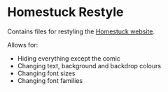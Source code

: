 # Homestuck Restyle
Contains files for restyling the [Homestuck website](http://www.mspaintadventures.com/?s=6).

Allows for:
- Hiding everything except the comic
- Changing text, background and backdrop colours
- Changing font sizes
- Changing font families
